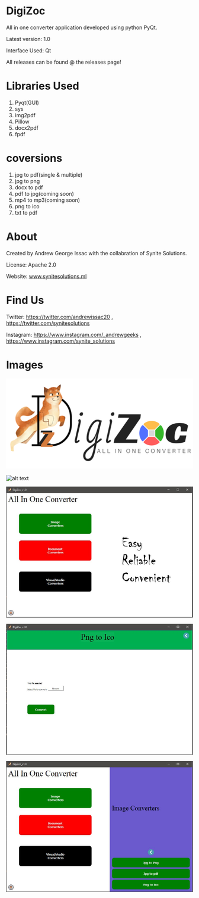 # DigiZoc
 All in one converter application developed using python PyQt.
 
 Latest version: 1.0
 
 Interface Used: Qt
 
 All releases can be found @ the releases page!
 
 # Libraries Used
 1. Pyqt(GUI)
 2. sys
 3. img2pdf
 4. Pillow
 5. docx2pdf
 6. fpdf
 
 # coversions
 1. jpg to pdf(single & multiple)
 2. jpg to png
 3. docx to pdf 
 4. pdf to jpg(coming soon)
 5. mp4 to mp3(coming soon)
 6. png to ico
 7. txt to pdf
 
 # About
 Created by Andrew George Issac with the collabration of Synite Solutions.
 
 License: Apache 2.0
 
 Website: www.synitesolutions.ml
 
 # Find Us
 Twitter: https://twitter.com/andrewissac20 , https://twitter.com/synitesolutions
 
 Instagram: https://www.instagram.com/_andrewgeeks , https://www.instagram.com/synite_solutions
 
 # Images
 ![alt text](https://github.com/andrew-geeks/DigiZoc-All-In-One-Converter/blob/master/Main/files/bg1.png?raw=true)
 
 ![alt text](https://github.com/andrew-geeks/DigiZoc-All-In-One-Converter/blob/master/Main/files/logo.ico?raw=true)
 
 
 ![alt text](https://github.com/andrew-geeks/DigiZoc-All-In-One-Converter/blob/master/Main/files/home.JPG)
 
 ![alt text](https://github.com/andrew-geeks/DigiZoc-All-In-One-Converter/blob/master/Main/files/pnghome.JPG)
 
  ![alt text](https://github.com/andrew-geeks/DigiZoc-All-In-One-Converter/blob/master/Main/files/imgc.JPG)
